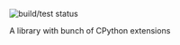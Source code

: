 
![build/test status](https://jenkins.home.a1ezzz.ru/buildStatus/icon?job=wasp-c-extensions%2Fmain&subject=build/tests)

A library with bunch of CPython extensions



